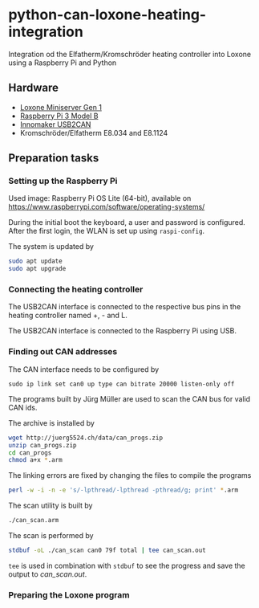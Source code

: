 # python-can-loxone-heating-integration

Integration od the Elfatherm/Kromschröder heating controller into Loxone using a Raspberry Pi and Python

## Hardware

* [Loxone Miniserver Gen 1](https://www.loxone.com/enen/kb/miniserver-gen-1/)
* [Raspberry Pi 3 Model B](https://www.raspberrypi.com/products/raspberry-pi-3-model-b/)
* [Innomaker USB2CAN](https://www.inno-maker.com/product/usb-can/)
* Kromschröder/Elfatherm E8.034 and E8.1124

## Preparation tasks

### Setting up the Raspberry Pi

Used image: Raspberry Pi OS Lite (64-bit), available on https://www.raspberrypi.com/software/operating-systems/

During the initial boot the keyboard, a user and password is configured. After the first login, the WLAN is set up using `raspi-config`.

The system is updated by

```bash
sudo apt update
sudo apt upgrade
```

### Connecting the heating controller

The USB2CAN interface is connected to the respective bus pins in the heating controller named +, - and L.

The USB2CAN interface is connected to the Raspberry Pi using USB.

### Finding out CAN addresses

The CAN interface needs to be configured by

```
sudo ip link set can0 up type can bitrate 20000 listen-only off
```

The programs built by Jürg Müller are used to scan the CAN bus for valid CAN ids.

The archive is installed by

```sh
wget http://juerg5524.ch/data/can_progs.zip
unzip can_progs.zip
cd can_progs
chmod a+x *.arm
```
The linking errors are fixed by changing the files to compile the programs 
```sh
perl -w -i -n -e 's/-lpthread/-lpthread -pthread/g; print' *.arm
```
The scan utility is built by
```sh
./can_scan.arm
```
The scan is performed by
```sh
stdbuf -oL ./can_scan can0 79f total | tee can_scan.out
```
`tee` is used in combination with `stdbuf` to see the progress and save the output to _can_scan.out_.

### Preparing the Loxone program

## 


